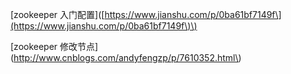 \[zookeeper 入门配置\]\([https://www.jianshu.com/p/0ba61bf7149f\](https://www.jianshu.com/p/0ba61bf7149f\)\)



\[zookeeper 修改节点\]\(http://www.cnblogs.com/andyfengzp/p/7610352.html\)

